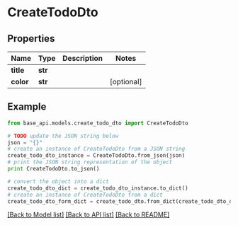 # CreateTodoDto


## Properties
Name | Type | Description | Notes
------------ | ------------- | ------------- | -------------
**title** | **str** |  | 
**color** | **str** |  | [optional] 

## Example

```python
from base_api.models.create_todo_dto import CreateTodoDto

# TODO update the JSON string below
json = "{}"
# create an instance of CreateTodoDto from a JSON string
create_todo_dto_instance = CreateTodoDto.from_json(json)
# print the JSON string representation of the object
print CreateTodoDto.to_json()

# convert the object into a dict
create_todo_dto_dict = create_todo_dto_instance.to_dict()
# create an instance of CreateTodoDto from a dict
create_todo_dto_form_dict = create_todo_dto.from_dict(create_todo_dto_dict)
```
[[Back to Model list]](../README.md#documentation-for-models) [[Back to API list]](../README.md#documentation-for-api-endpoints) [[Back to README]](../README.md)



